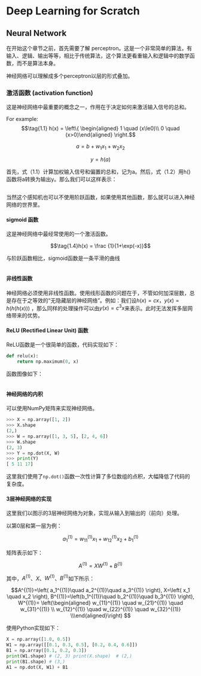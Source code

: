 # Deep Learning for Scratch

## Neural Network

在开始这个章节之前，首先需要了解 perceptron。这是一个非常简单的算法，有输入、逻辑、输出等等，相比于传统算法，这个算法更看重输入和逻辑中的数学函数，而不是算法本身。

神经网络可以理解成多个perceptron以层的形式叠加。

### 激活函数 (activation function)

这是神经网络中最重要的概念之一，作用在于决定如何来激活输入信号的总和。

For example: 
$$\tag{1.1}
	h(x) = \left\{ 
	\begin{aligned} 
	1 \quad (x\le0)\\
	0 \quad (x>0)\end{aligned}
	\right.$$
 
$$\tag{1.2} a = b  + w_1 x_1 + w_2x_2$$
 
$$\tag{1.3} y = h(a)$$
 
首先，式（1.1）计算加权输入信号和偏置的总和，记为a。然后，式（1.2）用h()函数将a转换为输出y。那么我们可以这样表示：

![]()

当然这个感知机也可以不使用阶跃函数，如果使用其他函数，那么就可以进入神经网络的世界里。

#### sigmoid 函数

这是神经网络中最经常使用的一个激活函数。

$$\tag{1.4}h(x) = \frac {1}{1+\exp(-x)}$$

与阶跃函数相比，sigmoid函数是一条平滑的曲线

![]()

#### 非线性函数

神经网络必须使用非线性函数。使用线形函数的问题在于，不管如何加深层数，总是存在于之等效的“无隐藏层的神经网络”。例如：我们设$h(x)=cx$，$y(x)=h(h(h(x)))$ ，那么同样的处理操作可以由$y(x)=c^3x$来表示。此时无法发挥多层网络带来的优势。

#### ReLU (Rectified Linear Unit) 函数

ReLU函数是一个很简单的函数，代码实现如下：

```python
def relu(x):
	return np.maximum(0, x)
```

函数图像如下：

![]()

#### 神经网络的内积

可以使用NumPy矩阵来实现神经网络。

```Python
>>> X = np.array([1, 2])
>>> X.shape
(2,)
>>> W = np.array([1, 3, 5], [2, 4, 6])
>>> W.shape
(2, 3)
>>> Y = np.dot(X, W)
>>> print(Y)
[ 5 11 17]
```

这里我们使用了`np.dot()`函数一次性计算了多位数组的点积，大幅降低了代码的复杂度。

#### 3层神经网络的实现

这里我们以图示的3层神经网络为对象，实现从输入到输出的（前向）处理。

以第0层和第一层为例：

$$\tag{1.5} a_1^{(1)} = w_{11}^{(1)}x_1 + w_{12}^{(1)}x_2 + b_1^{(1)}$$

矩阵表示如下：

$$\tag{1.6} A^{(1)} = XW^{(1)} + B^{(1)}$$

其中，$A^{(1)}$、$X$、$W^{(1)}$、$B^{(1)}$如下所示：

$$A^{(1)}=\left( a_1^{(1)}\quad a_2^{(1)}\quad a_3^{(1)}  \right), 
X=\left( x_1 \quad x_2  \right),
B^{(1)}=\left(b_1^{(1)}\quad b_2^{(1)}\quad b_3^{(1)}  \right),
W^{(1)}=
\left(\begin{aligned} w_{11}^{(1)} \quad w_{21}^{(1)} \quad w_{31}^{(1)} \\
w_{12}^{(1)} \quad w_{22}^{(1)} \quad w_{32}^{(1)} \\\end{aligned}\right)
$$

使用Python实现如下：

```python
X = np.array([1.0, 0.5]) 
W1 = np.array([[0.1, 0.3, 0.5], [0.2, 0.4, 0.6]]) 
B1 = np.array([0.1, 0.2, 0.3])
print(W1.shape) # (2, 3) print(X.shape)  # (2,)
print(B1.shape) # (3,) 
A1 = np.dot(X, W1) + B1
```
<!--stackedit_data:
eyJoaXN0b3J5IjpbMTIzMjAyOTI5Niw0NjQzOTAyMzZdfQ==
-->